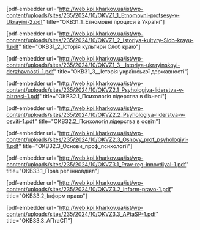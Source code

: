 [pdf-embedder url="http://web.kpi.kharkov.ua/ist/wp-content/uploads/sites/235/2024/10/OKVZ1_1_Etnomovni-protsesy-v-Ukrayini-2.pdf" title="ОКВЗ1_1_Етномовні процеси в Україні"]

[pdf-embedder url="http://web.kpi.kharkov.ua/ist/wp-content/uploads/sites/235/2024/10/OKVZ1_2_Istoriya-kultyry-Slob-krayu-1.pdf" title="ОКВЗ1_2_Історія культири Слоб краю"]

[pdf-embedder url="http://web.kpi.kharkov.ua/ist/wp-content/uploads/sites/235/2024/10/OKVZ1_3__Istoriya-ukrayinskoyi-derzhavnosti-1.pdf" title="ОКВЗ1_3__Історія української державності"]

[pdf-embedder url="http://web.kpi.kharkov.ua/ist/wp-content/uploads/sites/235/2024/10/OKVZ2.1_Psyhologiya-liderstva-v-biznesi-1.pdf" title="ОКВЗ2.1_Психологія лідерства в бізнесі"]

[pdf-embedder url="http://web.kpi.kharkov.ua/ist/wp-content/uploads/sites/235/2024/10/OKVZ2.2_Psyhologiya-liderstva-v-osviti-1.pdf" title="ОКВЗ2.2_Психологія лідерства в освіті"]

[pdf-embedder url="http://web.kpi.kharkov.ua/ist/wp-content/uploads/sites/235/2024/10/OKVZ2.3_Osnovy_prof_psyhologiyi-1.pdf" title="ОКВЗ2.3_Основи_проф_психології"]

[pdf-embedder url="http://web.kpi.kharkov.ua/ist/wp-content/uploads/sites/235/2024/10/OKVZ3.1_Prav-reg-innovdiyal-1.pdf" title="ОКВЗ3.1_Прав рег інновдіял"]

[pdf-embedder url="http://web.kpi.kharkov.ua/ist/wp-content/uploads/sites/235/2024/10/OKVZ3.2_Inform-pravo-1.pdf" title="ОКВЗ3.2_Інформ право"]

[pdf-embedder url="http://web.kpi.kharkov.ua/ist/wp-content/uploads/sites/235/2024/10/OKVZ3.3_APtaSP-1.pdf" title="ОКВЗ3.3_АПтаСП"]
